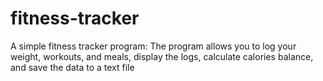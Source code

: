 # fitness-tracker
A simple fitness tracker program: The program allows you to log your weight, workouts, and meals, display the logs, calculate calories balance, and save the data to a text file
